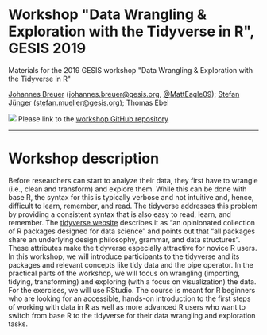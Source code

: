 # Workshop "Data Wrangling & Exploration with the Tidyverse in R", GESIS 2019
Materials for the 2019 GESIS workshop "Data Wrangling &amp; Exploration with the Tidyverse in R"

[Johannes Breuer](https://www.johannesbreuer.com/) ([johannes.breuer@gesis.org](mailto:johannes.breuer@gesis.org), [\@MattEagle09](https://twitter.com/MattEagle09));
[Stefan Jünger](https://www.gesis.org/en/institute/staff/person/?tx_gextstaffdir_staffdirectory%5Bemail%5D=stefan.mueller%40gesis.org&tx_gextstaffdir_staffdirectory%5Baction%5D=details&tx_gextstaffdir_staffdirectory%5Bcontroller%5D=Index&cHash=69df850753c2a18d91c7c48915241b9a) ([stefan.mueller@gesis.org](mailto:stefan.juenger@gesis.org)); Thomas Ebel

[![](https://licensebuttons.net/l/by/3.0/80x15.png)](https://creativecommons.org/licenses/by/4.0/) 
Please link to the [workshop GitHub repository](https://github.com/jobreu/tidyverse-workshop-gesis-2019/)

---

# Workshop description
Before researchers can start to analyze their data, they first have to wrangle (i.e., clean and transform) and explore them. While this can be done with base R, the syntax for this is typically verbose and not intuitive and, hence, difficult to learn, remember, and read. The tidyverse addresses this problem by providing a consistent syntax that is also easy to read, learn, and remember. The [tidyverse website](https://www.tidyverse.org/) describes it as “an opinionated collection of R packages designed for data science” and points out that “all packages share an underlying design philosophy, grammar, and data structures”. These attributes make the tidyverse especially attractive for novice R users. In this workshop, we will introduce participants to the tidyverse and its packages and relevant concepts like tidy data and the pipe operator. In the practical parts of the workshop, we will focus on wrangling (importing, tidying, transforming) and exploring (with a focus on visualization) the data. For the exercises, we will use RStudio. The course is meant for R beginners who are looking for an accessible, hands-on introduction to the first steps of working with data in R as well as more advanced R users who want to switch from base R to the tidyverse for their data wrangling and exploration tasks.